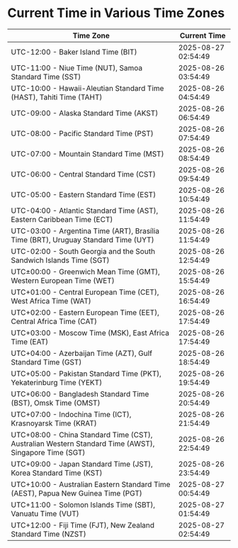 # Current Time in Various Time Zones

| Time Zone | Current Time |
|-----------|--------------|
| UTC-12:00 - Baker Island Time (BIT) | 2025-08-27 02:54:49 |
| UTC-11:00 - Niue Time (NUT), Samoa Standard Time (SST) | 2025-08-26 03:54:49 |
| UTC-10:00 - Hawaii-Aleutian Standard Time (HAST), Tahiti Time (TAHT) | 2025-08-26 04:54:49 |
| UTC-09:00 - Alaska Standard Time (AKST) | 2025-08-26 06:54:49 |
| UTC-08:00 - Pacific Standard Time (PST) | 2025-08-26 07:54:49 |
| UTC-07:00 - Mountain Standard Time (MST) | 2025-08-26 08:54:49 |
| UTC-06:00 - Central Standard Time (CST) | 2025-08-26 09:54:49 |
| UTC-05:00 - Eastern Standard Time (EST) | 2025-08-26 10:54:49 |
| UTC-04:00 - Atlantic Standard Time (AST), Eastern Caribbean Time (ECT) | 2025-08-26 11:54:49 |
| UTC-03:00 - Argentina Time (ART), Brasília Time (BRT), Uruguay Standard Time (UYT) | 2025-08-26 11:54:49 |
| UTC-02:00 - South Georgia and the South Sandwich Islands Time (SGT) | 2025-08-26 12:54:49 |
| UTC±00:00 - Greenwich Mean Time (GMT), Western European Time (WET) | 2025-08-26 15:54:49 |
| UTC+01:00 - Central European Time (CET), West Africa Time (WAT) | 2025-08-26 16:54:49 |
| UTC+02:00 - Eastern European Time (EET), Central Africa Time (CAT) | 2025-08-26 17:54:49 |
| UTC+03:00 - Moscow Time (MSK), East Africa Time (EAT) | 2025-08-26 17:54:49 |
| UTC+04:00 - Azerbaijan Time (AZT), Gulf Standard Time (GST) | 2025-08-26 18:54:49 |
| UTC+05:00 - Pakistan Standard Time (PKT), Yekaterinburg Time (YEKT) | 2025-08-26 19:54:49 |
| UTC+06:00 - Bangladesh Standard Time (BST), Omsk Time (OMST) | 2025-08-26 20:54:49 |
| UTC+07:00 - Indochina Time (ICT), Krasnoyarsk Time (KRAT) | 2025-08-26 21:54:49 |
| UTC+08:00 - China Standard Time (CST), Australian Western Standard Time (AWST), Singapore Time (SGT) | 2025-08-26 22:54:49 |
| UTC+09:00 - Japan Standard Time (JST), Korea Standard Time (KST) | 2025-08-26 23:54:49 |
| UTC+10:00 - Australian Eastern Standard Time (AEST), Papua New Guinea Time (PGT) | 2025-08-27 00:54:49 |
| UTC+11:00 - Solomon Islands Time (SBT), Vanuatu Time (VUT) | 2025-08-27 01:54:49 |
| UTC+12:00 - Fiji Time (FJT), New Zealand Standard Time (NZST) | 2025-08-27 02:54:49 |
